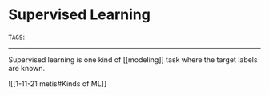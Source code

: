 # Supervised Learning
`TAGS`: 

---
Supervised learning is one kind of [[modeling]] task where the target labels are known. 

![[1-11-21 metis#Kinds of ML]]